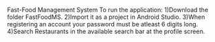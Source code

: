 Fast-Food Management System
To run the application:
1)Download the folder FastFoodMS.
2)Import it as a project in Android Studio.
3)When registering an account your password must be atleast 6 digits long.
4)Search Restaurants in the available search bar at the profile screen.

